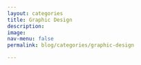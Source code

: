 ```yaml
---
layout: categories
title: Graphic Design
description:
image:
nav-menu: false
permalink: blog/categories/graphic-design

---
```

